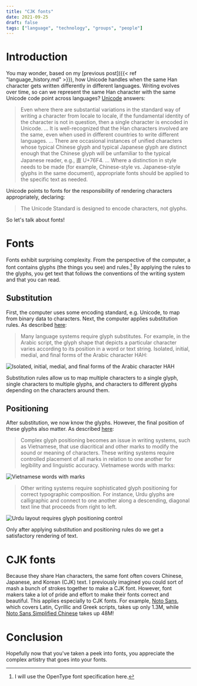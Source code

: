 ```yaml
---
title: "CJK fonts"
date: 2021-09-25
draft: false
tags: ["language", "technology", "groups", "people"]
---
```

# Introduction
You may wonder, based on my [previous post]({{< ref "language_history.md" >}}), how Unicode handles when the same Han character gets written differently in different languages. Writing evolves over time, so can we represent the same Han character with the same Unicode code point across languages? [Unicode](https://www.unicode.org/faq/han_cjk.html#3) answers:
> Even where there are substantial variations in the standard way of writing a character from locale to locale, if the fundamental identity of the character is not in question, then a single character is encoded in Unicode. ... It is well-recognized that the Han characters involved are the same, even when used in different countries to write different languages. ... There are occasional instances of unified characters whose typical Chinese glyph and typical Japanese glyph are distinct enough that the Chinese glyph will be unfamiliar to the typical Japanese reader, e.g., 直 U+76F4. ... Where a distinction in style needs to be made (for example, Chinese-style vs. Japanese-style glyphs in the same document), appropriate fonts should be applied to the specific text as needed.

Unicode points to fonts for the responsibility of rendering characters appropriately, declaring:
> The Unicode Standard is designed to encode characters, not glyphs.

So let's talk about fonts!
# Fonts
Fonts exhibit surprising complexity. From the perspective of the computer, a font contains glyphs (the things you see) and rules.[^1] By applying the rules to the glyphs, you get text that follows the conventions of the writing system and that you can read. 
[^1]: I will use the OpenType font specification here.
## Substitution
First, the computer uses some encoding standard, e.g. Unicode, to map from binary data to characters. Next, the computer applies substitution rules. As described [here](https://docs.microsoft.com/en-us/typography/opentype/spec/gsub):
> Many language systems require glyph substitutes. For example, in the Arabic script, the glyph shape that depicts a particular character varies according to its position in a word or text string. Isolated, initial, medial, and final forms of the Arabic character HAH:

![Isolated, initial, medial, and final forms of the Arabic character HAH](https://docs.microsoft.com/en-us/typography/opentype/spec/images/gsub_fig3a.gif)

Substitution rules allow us to map multiple characters to a single glyph, single characters to multiple glyphs, and characters to different glyphs depending on the characters around them. 
## Positioning
After substitution, we now know the glyphs. However, the final position of these glyphs also matter. As described [here](https://docs.microsoft.com/en-us/typography/opentype/spec/gpos):
> Complex glyph positioning becomes an issue in writing systems, such as Vietnamese, that use diacritical and other marks to modify the sound or meaning of characters. These writing systems require controlled placement of all marks in relation to one another for legibility and linguistic accuracy. Vietnamese words with marks:

![Vietnamese words with marks](https://docs.microsoft.com/en-us/typography/opentype/spec/images/gpos_fig4a.gif)

> Other writing systems require sophisticated glyph positioning for correct typographic composition. For instance, Urdu glyphs are calligraphic and connect to one another along a descending, diagonal text line that proceeds from right to left. 

![Urdu layout requires glyph positioning control](https://docs.microsoft.com/en-us/typography/opentype/spec/images/gpos_fig4b.gif)

Only after applying substitution and positioning rules do we get a satisfactory rendering of text.
# CJK fonts
Because they share Han characters, the same font often covers Chinese, Japanese, and Korean (CJK) text. I previously imagined you could sort of mash a bunch of strokes together to make a CJK font. However, font makers take a lot of pride and effort to make their fonts correct and beautiful. This applies especially to CJK fonts. For example, [Noto Sans](https://fonts.google.com/noto/specimen/Noto+Sans), which covers Latin, Cyrillic and Greek scripts, takes up only 1.3M, while [Noto Sans Simplified Chinese](https://fonts.google.com/noto/specimen/Noto+Sans+SC) takes up 48M!
# Conclusion
Hopefully now that you've taken a peek into fonts, you appreciate the complex artistry that goes into your fonts.
